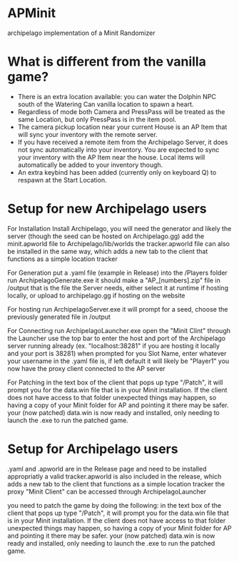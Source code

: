 # APMinit
archipelago implementation of a Minit Randomizer

# What is different from the vanilla game?

* There is an extra location available: you can water the Dolphin NPC south of the Watering Can vanilla location to spawn a heart.
* Regardless of mode both Camera and PressPass will be treated as the same Location, but only PressPass is in the item pool.
* The camera pickup location near your current House is an AP Item that will sync your inventory with the remote server.
* If you have received a remote item from the Archipelago Server, it does not sync automatically into your inventory. You are expected to sync your inventory with the AP Item near the house. Local items will automatically be added to your inventory though.
* An extra keybind has been added (currently only on keyboard Q) to respawn at the Start Location.

# Setup for new Archipelago users

For Installation
Install Archipelago, you will need the generator and likely the server (though the seed can be hosted on Archipelago.gg)
add the minit.apworld file to Archipelago/lib/worlds
the tracker.apworld file can also be installed in the same way, which adds a new tab to the client that functions as a simple location tracker

For Generation
put a .yaml file (example in Release) into the /Players folder
run ArchipelagoGenerate.exe
it should make a "AP_[numbers].zip" file in /output
that is the file the Server needs, either select it at runtime if hosting locally, or upload to archipelago.gg if hosting on the website

For hosting
run ArchipelagoServer.exe
it will prompt for a seed, choose the previously generated file in /output

For Connecting
run ArchipelagoLauncher.exe
open the "Minit Clint" through the Launcher
use the top bar to enter the host and port of the Archipelago server running already (ex. "localhost:38281" if you are hosting it locally and your port is 38281) 
when prompted for you Slot Name, enter whatever your username in the .yaml file is, if left default it will likely be "Player1"
you now have the proxy client connected to the AP server

For Patching
in the text box of the client that pops up type "/Patch", it will prompt you for the data.win file that is in your Minit installation. If the client does not have access to that folder unexpected things may happen, so having a copy of your Minit folder for AP and pointing it there may be safer.
your (now patched) data.win is now ready and installed, only needing to launch the .exe to run the patched game.

# Setup for Archipelago users

.yaml and .apworld are in the Release page and need to be installed appropriatly 
a valid tracker.apworld is also included in the release, which adds a new tab to the client that functions as a simple location tracker
the proxy "Minit Client" can be accessed through ArchipelagoLauncher

you need to patch the game by doing the following:
in the text box of the client that pops up type "/Patch", it will prompt you for the data.win file that is in your Minit installation. If the client does not have access to that folder unexpected things may happen, so having a copy of your Minit folder for AP and pointing it there may be safer.
your (now patched) data.win is now ready and installed, only needing to launch the .exe to run the patched game.

